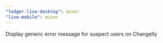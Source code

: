 ```yaml
---
"ledger-live-desktop": minor
"live-mobile": minor
---
```


Display generic error message for suspect users on Changelly
